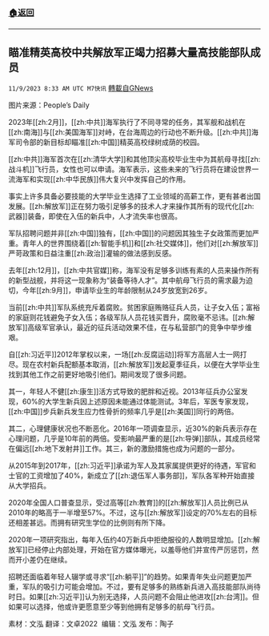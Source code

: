 ###  [:house:返回](README.md)
---


## 瞄准精英高校中共解放军正竭力招募大量高技能部队成员
`11/9/2023 8:33 AM UTC M7快讯` [轉載自GNews](https://gnews.org/articles/1948262)

图片来源：People’s Daily

2023年[[zh:2月]]，[[zh:中共]]海军执行了不同寻常的任务，其军舰和战机在[[zh:南海]]与[[zh:美国海军]]对峙，在台海周边的行动也不断升级。[[zh:中共]]海军司令部的新目标却瞄准[[zh:中国]]精英高校绿树成荫的校园。

[[zh:中共]]海军首次在[[zh:清华大学]]和其他顶尖高校毕业生中为其航母寻找[[zh:战斗机]]飞行员，女性也可以申请。海军表示，这些未来的飞行员将在建设世界一流海军和实现[[zh:中华民族]]伟大复兴中发挥自己的作用。

事实上许多具备必要技能的大学毕业生选择了工业领域的高薪工作，更有甚者出国发展。[[zh:解放军]]正在努力吸引足够多的技术人才来操作其所有的现代化[[zh:武器]]装备，即使在入伍的新兵中，人才流失率也很高。

军队招聘问题并非[[zh:中国]]独有，[[zh:中国]]的问题因其独生子女政策而更加严重。青年人的世界围绕着[[zh:智能手机]]和[[zh:社交媒体]]，他们对[[zh:解放军]]严苛政策和日益注重[[zh:政治]]灌输的做法感到反感。

去年[[zh:12月]]，[[zh:中共官媒]]称，海军没有足够多训练有素的人员来操作所有的新型战舰，并将这一现象称为“装备等待人才”。其中航母飞行员的需求最为迫切，今年[[zh:9月]]，申请毕业生的年龄限制从24岁放宽到26岁。

当前[[zh:中共]]军队系统充斥着腐败。贫困家庭贿赂征兵人员，让子女入伍；富裕的家庭则花钱避免子女入伍；各级军队人员花钱买晋升，腐败毫不忌讳。[[zh:解放军]]高级军官承认，最近的征兵活动效果不佳，在与私营部门的竞争中举步维艰。 

自[[zh:习近平]]2012年掌权以来，一场[[zh:反腐运动]]将军方高层人士一网打尽。现在农村新兵配额基本取消，[[zh:解放军]]发起夏季征兵，以便在大学毕业生找到其他工作之前更好地吸引他们。期间发现了很多问题。

其一，年轻人不健[[zh:康生]]活方式导致的肥胖和近视。2013年征兵办公室发现，60%的大学生新兵因上述原因未能通过体能测试。3年后，军医专家发现，[[zh:中国]]步兵新兵发生应力性骨折的频率几乎是[[zh:美国]]同行的两倍。

其二，心理健康状况也不断恶化。2016年一项调查显示，近30%的新兵表示存在心理问题，几乎是10年前的两倍。受影响最严重的是[[zh:导弹]]部队，其成员经常在偏远[[zh:地下发射井]]工作。其三，新的激励措施也成为问题的一部分。

从2015年到2017年，[[zh:习近平]]承诺为军人及其家属提供更好的待遇，军官和士官的工资增加了40%，新成立了[[zh:退伍军人事务部]]，军队各军种开始直接从大学招兵。

2020年全国人口普查显示，受过高等[[zh:教育]]的[[zh:解放军]]人员比例已从2010年的略高于一半增至57%。不过，这与[[zh:解放军]]设定的70%左右的目标还相差甚远。而拥有研究生学位的比例则有所下降。

2020年一项研究指出，每年入伍约40万新兵中拒绝服役的人数明显增加。[[zh:解放军]]已经停止内部处理，开始在官方媒体曝光，以羞辱他们并宣传严厉惩罚，然而开小差仍在继续。

招聘还面临着年轻人辍学或寻求“[[zh:躺平]]”的趋势。如果青年失业问题更加严重，军队的吸引力可能会增加。不过，要有足够多的熟练新兵进入高技能部队尚待时日。如果[[zh:习近平]]认为别无选择，人员问题不会阻止他进攻[[zh:台湾]]。但如果可以选择，他或许更愿意至少等到他拥有足够多的航母飞行员。

素材：文泓  翻译：文卓2022   编辑：文泓  发布：陶子


